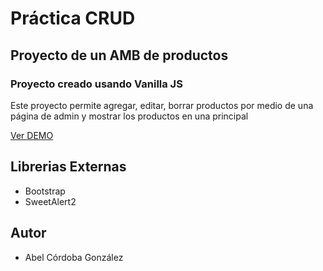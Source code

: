# Práctica CRUD
## Proyecto de un AMB de productos
### Proyecto creado usando Vanilla JS

Este proyecto permite agregar, editar, borrar productos por medio de una página de admin y mostrar los productos en una principal


[Ver DEMO](https://github.com/abelcg/practicaCRUD-65i)

## Librerias Externas
- Bootstrap
- SweetAlert2

## Autor
- Abel Córdoba González
